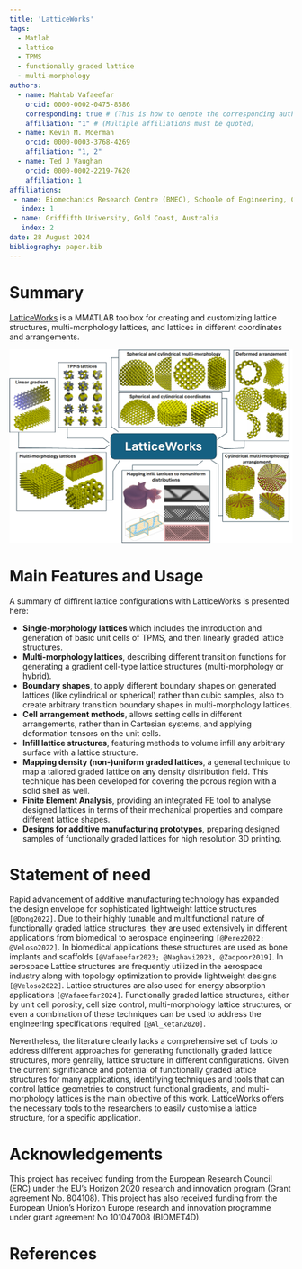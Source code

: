 ```yaml
---
title: 'LatticeWorks'
tags:
  - Matlab
  - lattice
  - TPMS
  - functionally graded lattice
  - multi-morphology
authors:
  - name: Mahtab Vafaeefar
    orcid: 0000-0002-0475-8586
    corresponding: true # (This is how to denote the corresponding author)
    affiliation: "1" # (Multiple affiliations must be quoted)
  - name: Kevin M. Moerman
    orcid: 0000-0003-3768-4269
    affiliation: "1, 2"
  - name: Ted J Vaughan
    orcid: 0000-0002-2219-7620
    affiliation: 1
affiliations:
 - name: Biomechanics Research Centre (BMEC), Schoole of Engineering, College of Science and Engineerig, University of Galway, Ireland
   index: 1
 - name: Griffifth University, Gold Coast, Australia
   index: 2
date: 28 August 2024
bibliography: paper.bib
---
```


# Summary

[LatticeWorks](https://github.com/mahtab-vafaee/LatticeWorks) is a MMATLAB toolbox for creating and customizing lattice structures, multi-morphology lattices, and lattices in different coordinates and arrangements. 

![A Graphical summary of the LatticeWorks toolbox](graphAbstract.png)

# Main Features and Usage

A summary of diffirent lattice configurations with LatticeWorks is presented here: 

* **Single-morphology lattices** which includes the introduction and generation of basic unit cells of TPMS, and then linearly graded lattice structures. 
* **Multi-morphology lattices**, describing different transition functions for generating a  gradient cell-type lattice structures (multi-morphology or hybrid).   
* **Boundary shapes**, to apply different boundary shapes on generated lattices (like cylindrical or spherical) rather than cubic samples, also to create arbitrary transition boundary shapes in multi-morphology lattices.  
* **Cell arrangement methods**, allows setting cells in different arrangements, rather than in Cartesian systems, and applying deformation tensors on the unit cells.  
* **Infill lattice structures**, featuring methods to volume infill any arbitrary surface with a lattice structure. 
* **Mapping density (non-)uniform graded lattices**, a general technique to map a tailored graded lattice on any density distribution field. This technique has been developed for covering the porous region with a solid shell as well. 
* **Finite Element Analysis**, providing an integrated FE tool to analyse designed lattices in terms of their mechanical properties and compare different lattice shapes. 
* **Designs for additive manufacturing prototypes**, preparing designed samples of functionally graded lattices for high resolution 3D printing.  

# Statement of need

Rapid advancement of additive manufacturing technology has expanded the design envelope for sophisticated lightweight lattice structures `[@Dong2022]`. Due to their highly tunable and multifunctional nature of functionally graded lattice structures, they are used extensively in different applications from biomedical to aerospace engineering `[@Perez2022; @Veloso2022]`. In biomedical applications these structures are used as bone implants and scaffolds `[@Vafaeefar2023; @Naghavi2023, @Zadpoor2019]`. In aerospace Lattice structures are frequently utilized in the aerospace industry along with topology optimization to provide lightweight designs `[@Veloso2022]`. Lattice structures are also used for energy absorption applications `[@Vafaeefar2024]`. Functionally graded lattice structures, either by unit cell porosity, cell size control, multi-morphology lattice structures, or even a combination of these techniques can be used to address the engineering specifications required `[@Al_ketan2020]`. 

Nevertheless, the literature clearly lacks a comprehensive set of tools to address different approaches for generating functionally graded lattice structures, more genrally, lattice structure in different configurations. Given the current significance and potential of functionally graded lattice structures for many applications, identifying techniques and tools that can control lattice geometries to construct functional gradients, and multi-morphology lattices is the main objective of this work. LatticeWorks offers the necessary tools to the researchers to easily customise a lattice structure, for a specific application.

# Acknowledgements

This project has received funding from the European Research Council (ERC) under the EU’s Horizon 2020 research and innovation program (Grant agreement No. 804108). This project has also received funding from the European Union’s Horizon Europe research and innovation programme under grant agreement No 101047008 (BIOMET4D). 

# References
        